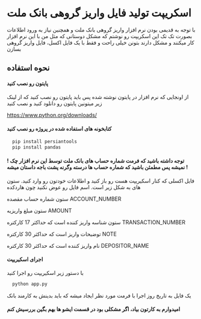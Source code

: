 
# اسکریپت تولید فایل واریز گروهی بانک ملت

با توجه به قدیمی بودن نرم افزار واریز گروهی بانک ملت و همچنین نیاز به ورود اطلاعات بصورت تک تک این اسکریپت رو نوشتم که مشکل دوستانی که مثل من با این نرم افزار کار میکنند و مشکل دارند بتونن خیلی راحت و فقط با یک فایل اکسل، فایل واریز گروهی بسازن



## نحوه استفاده


#### پایتون رو نصب کنید
از اونجایی که نرم افزار در پایتون نوشته شده پس باید پایتون رو نصب کنید که از لینک زیر میتونین پایتون رو دانلود کنید و نصب کنید

https://www.python.org/downloads/

#### کتابخونه های استفاده شده در پروژه رو نصب کنید

```bash
  pip install persiantools
  pip install pandas
```
#### ! توجه داشته باشید که فرمت شماره حساب های بانک ملت توسط این نرم افزار چک نمیشه پس مطمئن باشید که شماره حساب ها درسته وگرنه پشت باجه داستان میشه ! 

فایل اکسلی که کنار اسکیریپت هست رو باز کنید و اطلاعات خودتون رو وارد کنید. ستون های به شکل زیر است. اسم فایل رو عوض نکنید چون هاردکده

ستون شماره حساب مقصده ACCOUNT_NUMBER

ستون مبلغ واریزیه AMOUNT

ستون شناسه واریز کننده است که حداکثر 17 کارکتره TRANSACTION_NUMBER

توضیحات واریز است که حداکثر 30 کارکتره NOTE

نام واریز کننده است که حداکثر 30 کارکتره DEPOSITOR_NAME

#### اجرای اسکیریپت
با دستور زیر اسکیریپت رو اجرا کنید
```bash
  python app.py
```
یک فایل به تاریخ روز اجرا با فرمت مورد نظر ایجاد میشه که باید بدینش به کارمند بانک

#### امیدوارم به کارتون بیاد، اگر مشکلی بود در قسمت ایشو ها بهم بگین بررسیش کنم